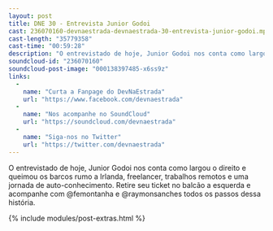 ```yaml
---
layout: post
title: DNE 30 - Entrevista Junior Godoi
cast: 236070160-devnaestrada-devnaestrada-30-entrevista-junior-godoi.mp3
cast-length: "35779358"
cast-time: "00:59:28"
description: "O entrevistado de hoje, Junior Godoi nos conta como largou o direito e queimou os barcos rumo a Irlanda, freelancer, trabalhos remotos e uma jornada de auto-conhecimento. Retire seu ticket no balcão a esquerda e acompanhe com @femontanha e @raymonsanches todos os passos dessa história."
soundcloud-id: "236070160"
soundcloud-post-image: "000138397485-x6ss9z"
links:
  -
    name: "Curta a Fanpage do DevNaEstrada"
    url: "https://www.facebook.com/devnaestrada"
  -
    name: "Nos acompanhe no SoundCloud"
    url: "https://soundcloud.com/devnaestrada"
  -
    name: "Siga-nos no Twitter"
    url: "https://twitter.com/devnaestrada"
---
```


O entrevistado de hoje, Junior Godoi nos conta como largou o direito e queimou os barcos rumo a Irlanda, freelancer, trabalhos remotos e uma jornada de auto-conhecimento. Retire seu ticket no balcão a esquerda e acompanhe com @femontanha e @raymonsanches todos os passos dessa história.

{% include modules/post-extras.html %}